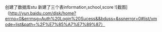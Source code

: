 创建了数据库stu
新建了三个表information,school,score
![截图]（http://yun.baidu.com/disk/home?errno=0&errmsg=Auth%20Login%20Sucess&&bduss=&ssnerror=0#list/vmode=list&path=%2F%E7%85%A7%E7%89%87）

